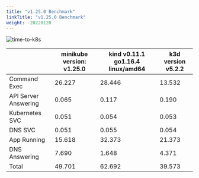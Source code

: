 ```yaml
---
title: "v1.25.0 Benchmark"
linkTitle: "v1.25.0 Benchmark"
weight: -20220120
---
```


![time-to-k8s](/images/benchmarks/timeToK8s/v1.25.0.png)

|                      | minikube version: v1.25.0 | kind v0.11.1 go1.16.4 linux/amd64 | k3d version v5.2.2 |
|----------------------|---------------------------|-----------------------------------|--------------------|
| Command Exec         |                    26.227 |                            28.446 |             13.532 |
| API Server Answering |                     0.065 |                             0.117 |              0.190 |
| Kubernetes SVC       |                     0.051 |                             0.054 |              0.053 |
| DNS SVC              |                     0.051 |                             0.055 |              0.054 |
| App Running          |                    15.618 |                            32.373 |             21.373 |
| DNS Answering        |                     7.690 |                             1.648 |              4.371 |
| Total                |                    49.701 |                            62.692 |             39.573 |

